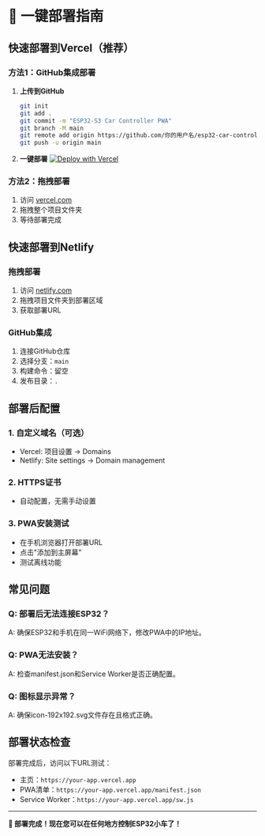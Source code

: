 # 🚀 一键部署指南

## 快速部署到Vercel（推荐）

### 方法1：GitHub集成部署
1. **上传到GitHub**
   ```bash
   git init
   git add .
   git commit -m "ESP32-S3 Car Controller PWA"
   git branch -M main
   git remote add origin https://github.com/你的用户名/esp32-car-controller.git
   git push -u origin main
   ```

2. **一键部署**
   [![Deploy with Vercel](https://vercel.com/button)](https://vercel.com/new/clone?repository-url=https://github.com/你的用户名/esp32-car-controller)

### 方法2：拖拽部署
1. 访问 [vercel.com](https://vercel.com)
2. 拖拽整个项目文件夹
3. 等待部署完成

## 快速部署到Netlify

### 拖拽部署
1. 访问 [netlify.com](https://netlify.com)
2. 拖拽项目文件夹到部署区域
3. 获取部署URL

### GitHub集成
1. 连接GitHub仓库
2. 选择分支：`main`
3. 构建命令：留空
4. 发布目录：`.`

## 部署后配置

### 1. 自定义域名（可选）
- Vercel: 项目设置 → Domains
- Netlify: Site settings → Domain management

### 2. HTTPS证书
- 自动配置，无需手动设置

### 3. PWA安装测试
- 在手机浏览器打开部署URL
- 点击"添加到主屏幕"
- 测试离线功能

## 常见问题

### Q: 部署后无法连接ESP32？
A: 确保ESP32和手机在同一WiFi网络下，修改PWA中的IP地址。

### Q: PWA无法安装？
A: 检查manifest.json和Service Worker是否正确配置。

### Q: 图标显示异常？
A: 确保icon-192x192.svg文件存在且格式正确。

## 部署状态检查

部署完成后，访问以下URL测试：
- 主页：`https://your-app.vercel.app`
- PWA清单：`https://your-app.vercel.app/manifest.json`
- Service Worker：`https://your-app.vercel.app/sw.js`

---

**🎉 部署完成！现在您可以在任何地方控制ESP32小车了！**